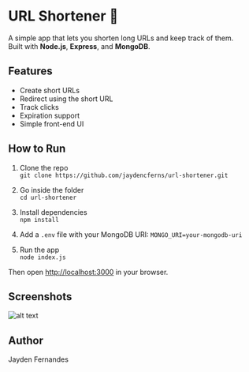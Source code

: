 # URL Shortener 🔗

A simple app that lets you shorten long URLs and keep track of them.  
Built with **Node.js**, **Express**, and **MongoDB**.

## Features

- Create short URLs
- Redirect using the short URL
- Track clicks
- Expiration support
- Simple front-end UI

## How to Run

1. Clone the repo  
   `git clone https://github.com/jaydencferns/url-shortener.git`

2. Go inside the folder  
   `cd url-shortener`

3. Install dependencies  
   `npm install`

4. Add a `.env` file with your MongoDB URI:
   `MONGO_URI=your-mongodb-uri`

5. Run the app  
   `node index.js`

Then open [http://localhost:3000](http://localhost:3000) in your browser.

## Screenshots

![alt text](image.png)

## Author

Jayden Fernandes
